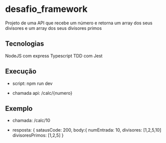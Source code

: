 # desafio_framework

Projeto de uma API que recebe um número e retorna um array dos seus divisores e um array dos seus divisores primos

## Tecnologias
NodeJS com express
Typescript
TDD com Jest


## Execução

- script: npm run dev

- chamada api: /calc/{numero}

## Exemplo

- chamada: /calc/10

- resposta: 
{
satausCode: 200,
body:{
  numEntrada: 10,
  divisores: [1,2,5,10]
  divisoresPrimos: [1,2,5]
}
